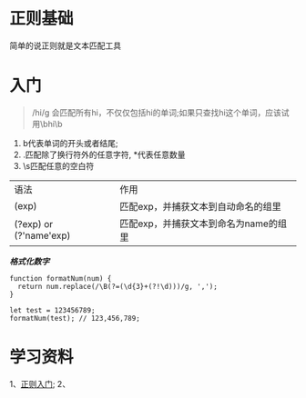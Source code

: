  # 正则基础

 简单的说正则就是文本匹配工具

 # 入门
 
 >/hi/g 会匹配所有hi，不仅仅包括hi的单词;如果只查找hi这个单词，应该试用\bhi\b

 1. b代表单词的开头或者结尾;
 2. .匹配除了换行符外的任意字符, *代表任意数量
 3. \s匹配任意的空白符
 <table>
  <tr>
    <td>语法</td>
    <td>作用</td>
  </tr>
  <tr>
    <td>(exp)</td>
    <td>匹配exp，并捕获文本到自动命名的组里</td>
  </tr>
  <tr>
    <td>(?<name>exp) or (?'name'exp)</td>
    <td>匹配exp，并捕获文本到命名为name的组里</td>
  </tr>

 </table>
 

***格式化数字***

```
function formatNum(num) {
  return num.replace(/\B(?=(\d{3}+(?!\d)))/g, ',');
}

let test = 123456789;
formatNum(test); // 123,456,789;
```

# 学习资料
1、[正则入门](http://www.runoob.com/w3cnote/regular-expression-30-minutes-tutorial.html#alternative);
2、